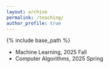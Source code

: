```yaml
---
layout: archive
permalink: /teaching/
author_profile: true
---
```


{% include base_path %}



* Machine Learning, 2025 Fall
* Computer Algorithms, 2025 Spring

